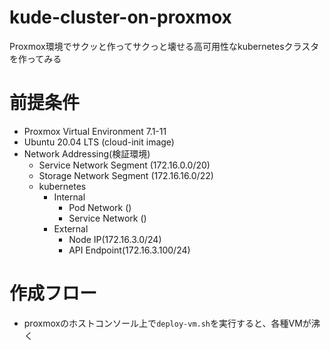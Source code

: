 # kude-cluster-on-proxmox
Proxmox環境でサクッと作ってサクっと壊せる高可用性なkubernetesクラスタを作ってみる

# 前提条件

- Proxmox Virtual Environment 7.1-11
- Ubuntu 20.04 LTS (cloud-init image)
- Network Addressing(検証環境)
  - Service Network Segment (172.16.0.0/20)
  - Storage Network Segment (172.16.16.0/22)
  - kubernetes
    - Internal
      - Pod Network ()
      - Service Network ()
    - External
      - Node IP(172.16.3.0/24)
      - API Endpoint(172.16.3.100/24)

# 作成フロー

- proxmoxのホストコンソール上で`deploy-vm.sh`を実行すると、各種VMが沸く
